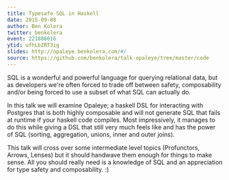 ```yaml
---
title: Typesafe SQL in Haskell
date: 2015-09-08
author: Ben Kolera
twitter: benkolera
event: 221886016
ytid: ufhLbZRT3ig
slides: http://opaleye.benkolera.com/#/
source: https://github.com/benkolera/talk-opaleye/tree/master/code
---
```

SQL is a wonderful and powerful language for querying relational data, but as developers we're often forced to trade off between safety, composability and/or being forced to use a subset of what SQL can actually do.

In this talk we will examine Opaleye; a haskell DSL for interacting with Postgres that is both highly composable and will not generate SQL that fails at runtime if your haskell code compiles. Most impressively, it manages to do this while giving a DSL that still very much feels like and has the power of SQL (sorting, aggregation, unions, inner and outer joins).

This talk will cross over some intermediate level topics (Profunctors, Arrows, Lenses) but it should handwave them enough for things to make sense. All you should really need is a knowledge of SQL and an appreciation for type safety and composability. :)